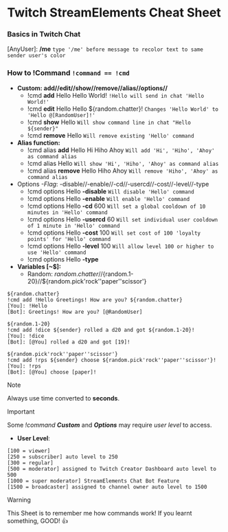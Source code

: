 # **Twitch StreamElements Cheat Sheet**
### Basics in Twitch Chat
[AnyUser]: **/me** `type '/me' before message to recolor text to same sender user's color`
### How to !Command `!command == !cmd`
+ **Custom: add//edit//show//remove//alias//options//**
  - !cmd **add** Hello Hello World! `!Hello will send in chat 'Hello World!'`
  - !cmd **edit** Hello Hello ${random.chatter}! `Changes 'Hello World' to 'Hello @[RandomUser]!'`
  - !cmd **show** Hello `Will show command line in chat "Hello ${sender}"`
  - !cmd **remove** Hello `Will remove existing 'Hello' command`
+ **Alias function:**
  - !cmd alias **add** Hello Hi Hiho Ahoy `Will add 'Hi', 'Hiho', 'Ahoy' as command alias`
  - !cmd alias Hello `Will show 'Hi', 'Hiho', 'Ahoy' as command alias`
  - !cmd alias **remove** Hello Hiho Ahoy `Will remove 'Hiho', 'Ahoy' as command alias`
+ Options _-Flag_: -disable//-enable//-cd//-usercd//-cost//-level//-type
  - !cmd options Hello **-disable** `Will disable 'Hello' command`
  - !cmd options Hello **-enable** `Will enable 'Hello' command`
  - !cmd options Hello **-cd** 600 `Will set a global cooldown of 10 minutes in 'Hello' command`
  - !cmd options Hello **-usercd** 60 `Will set individual user cooldown of 1 minute in 'Hello' command`
  - !cmd options Hello **-cost** 100 `Will set cost of 100 'loyalty points' for 'Hello' command`
  - !cmd options Hello **-level** 100 `Will allow level 100 or higher to use 'Hello' command`
  - !cmd options Hello **-type**
+ **Variables [~$]:**
  + Random: ${random.chatter}//${random.1-20}//${random.pick'rock''paper''scissor'}
```
${random.chatter}
!cmd add !Hello Greetings! How are you? ${random.chatter}
[You]: !Hello
[Bot]: Greetings! How are you? [@RandomUser]
```
```
${random.1-20}
!cmd add !dice ${sender} rolled a d20 and got ${random.1-20}!
[You]: !dice
[Bot]: [@You] rolled a d20 and got [19]!
```
```
${random.pick'rock''paper''scissor'}
!cmd add !rps ${sender} choose ${random.pick'rock''paper''scissor'}!
[You]: !rps
[Bot]: [@You] choose [paper]!
```
> [!note]
> Always use time converted to **seconds**.

> [!important]
> Some _!command_ ***Custom*** and ***Options*** may require _user level_ to access.
- **User Level**:
```
[100 = viewer]
[250 = subscriber] auto level to 250
[300 = regular]
[500 = moderator] assigned to Twitch Creator Dashboard auto level to 500
[1000 = super moderator] StreamElements Chat Bot Feature
[1500 = broadcaster] assigned to channel owner auto level to 1500
```
> [!warning]
> This Sheet is to remember me how commands work! If you learnt something, GOOD! 👍
> <!-- Do you like it and want support me? Sorry, only have [ttv/KazKazu](www.twitch.tv/KazKazu) -->

